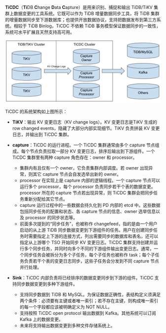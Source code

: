 **TiCDC**（**Ti**DB **C**hange **D**ata **C**apture）是用来识别、捕捉和输出 TiDB/TiKV 集群上数据变更的工具系统。它既可以作为 TiDB 增量数据同步工具，将 TiDB 集群的增量数据同步至下游数据库；也提供开放数据协议，支持把数据发布到第三方系统。相较于 TiDB Binlog，TiCDC 不依赖 TiDB 事务模型保证数据同步的一致性，系统可水平扩展且天然支持高可用。

![architecture.png](/res/session2/chapter2/cdc-internal/1.png)

TiCDC 的系统架构如上图所示：

- **TiKV**：输出 KV 变更日志（KV change logs）。KV 变更日志是TiKV 生成的 row changed events，隐藏了大部分内部实现细节。TiKV 负责拼装 KV 变更日志，并输出到 TiCDC 集群。

- **capture**：TiCDC 的运行进程。一个 TiCDC 集群通常由多个 capture 节点组成。每个节点负责拉取一部分 KV 变更日志，排序后输出到下游组件。一个TiCDC 集群里有两种 capture 角色存在：owner 和 processor。
   - 集群内有且仅有一个 owner，它负责集群内部调度。若 owner 出现异常，则其它 capture 节点会自发选举出新的 owner。
   - processor 在实现上是 capture 内部的逻辑线程。一个 capture 节点可以运行多个 processor，每个 processor 负责同步若干个表的数据变更。processor 所在的 capture 节点若出现异常，则 TiCDC 集群会把同步任务重新分配给其它节点。
   - capture 运行过程中的一些数据会持久化到 PD 内部的 etcd 中。这些数据包括同步任务的配置和状态、各 capture 节点的信息、owner 选举信息以及 processor 的同步状态等。
   - 前面多次提到的“同步任务”，也被称作 changefeed，指的是由一个用户启动的从上游 TiDB 同步数据变更到下游组件的任务。用户在创建同步任务时需要指定上下游的连接方式，列出需要同步的数据库和表名，还可以指定从上游哪个 TSO 开始同步 KV 变更日志。TiCDC 集群支持创建并运行多个同步任务，并同时向多个不同的下游组件输出变更日志。通常，一个同步任务会被拆分为多个子任务，每个子任务也被称作 task；每个子任务负责若干个表的变更日志同步，这些子任务会分发到不同 capture 节点并行处理。

- **Sink**：TiCDC 内部负责将已经排序的数据变更同步到下游的组件。TiCDC 支持同步数据变更到多种下游组件。
  - 支持同步数据到 TiDB 和 MySQL。为保证数据正确性，表结构定义须满足两个条件：必须要有主键或者唯一索引；若不存在主键，则构成唯一索引的每一个字段都应该被明确定义为 NOT NULL。
  - 支持按照 TiCDC open protocol 输出数据到 Kafka。其他系统可以订阅 Kafka 上的数据变更。
  - 未来将支持输出数据变更到多种文件存储系统上。
